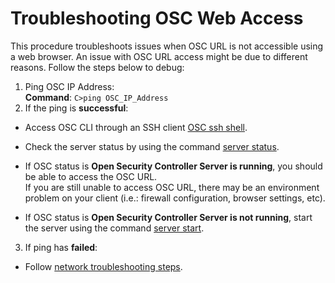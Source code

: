 # Troubleshooting OSC Web Access #  
This procedure troubleshoots issues when OSC URL is not accessible using a web browser. An issue with OSC URL access might be due to different reasons. Follow the steps below to debug:

1. Ping OSC IP Address:  
   **Command**: `C>ping OSC_IP_Address`
2. If the ping  is **successful**:  
  * Access OSC CLI through an SSH client [OSC ssh shell](../../gettingstarted/accessing.md#accessing-osc-through-cli). 

  * Check the server status by using the command [server status](../../references/cli.md/#server-status).  

  * If OSC status is **Open Security Controller Server is running**, you should be able to access the OSC URL.  
If you are still unable to access OSC URL, there may be an environment problem on your client (i.e.: firewall configuration, browser settings, etc).  

   * If OSC status is **Open Security Controller Server is not running**, start the server using the command  [server start](../../references/cli.md/#server-start).  

3.  If ping has **failed**:  
  * Follow [network troubleshooting steps](./osc-networking.md).  
